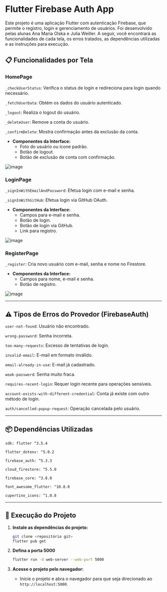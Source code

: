 # Flutter Firebase Auth App

Este projeto é uma aplicação Flutter com autenticação Firebase, que permite o registro, login e gerenciamento de usuários. Foi desenvolvido pelas alunas Ana Maria Olska e Julia Weiller. A seguir, você encontrará as funcionalidades de cada tela, os erros tratados, as dependências utilizadas e as instruções para execução.

## 📋 Funcionalidades por Tela

### **HomePage**

`_checkUserStatus`: Verifica o status de login e redireciona para login quando necessário.

`_fetchUserData`: Obtém os dados do usuário autenticado.

`_logout`: Realiza o logout do usuário.

`_deleteUser`: Remove a conta do usuário.

`_confirmDelete`: Mostra confirmação antes da exclusão da conta.

- **Componentes da Interface:**
    - Foto do usuário ou ícone padrão.
    - Botão de logout.
    - Botão de exclusão de conta com confirmação.

![image](https://github.com/user-attachments/assets/b72436ae-c7b9-4d8b-b126-bda2ce8a1867)

### **LoginPage**

`_signInWithEmailAndPassword`: Efetua login com e-mail e senha.

`_signInWithGitHub`: Efetua login via GitHub OAuth.

- **Componentes da Interface:**
    - Campos para e-mail e senha.
    - Botão de login.
    - Botão de login via GitHub.
    - Link para registro.

![image](https://github.com/user-attachments/assets/15b5bda4-075b-40ec-87f4-038f73e82472)

### **RegisterPage**

`_register`: Cria novo usuário com e-mail, senha e nome no Firestore.

- **Componentes da Interface:**
    - Campos para nome, e-mail e senha.
    - Botão de registro.

![image](https://github.com/user-attachments/assets/afd1c114-ad7b-4127-9b44-364b6702c1b3)

---

## ⚠️ Tipos de Erros do Provedor (FirebaseAuth)

`user-not-found`: Usuário não encontrado.

`wrong-password`: Senha incorreta.

`too-many-requests`: Excesso de tentativas de login.

`invalid-email`: E-mail em formato inválido.

`email-already-in-use`: E-mail já cadastrado.

`weak-password`: Senha muito fraca.

`requires-recent-login`: Requer login recente para operações sensíveis.

`account-exists-with-different-credential`: Conta já existe com outro método de login.

`auth/cancelled-popup-request`: Operação cancelada pelo usuário.

---

## 📦 Dependências Utilizadas

`sdk: flutter ^3.5.4`

`flutter_dotenv: ^5.0.2`

`firebase_auth: ^5.3.3`

`cloud_firestore: ^5.5.0`

`firebase_core: ^3.8.0`

`font_awesome_flutter: ^10.8.0`

`cupertino_icons: ^1.0.8`

---

## 🚀 Execução do Projeto

1. **Instale as dependências do projeto:**
    
    ```bash
    git clone <repositório git>
    flutter pub get
    ```
    
2. **Defina a porta 5000**
    
    ```bash
    flutter run -d web-server --web-port 5000
    ```
    
3. **Acesse o projeto pelo navegador:**
    - Inicie o projeto e abra o navegador para que seja direcionado ao `http://localhost:5000`.

